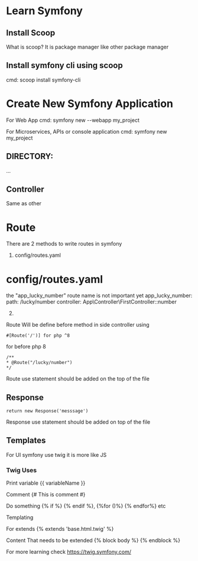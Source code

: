 # Learn Symfony

## Install Scoop 
What is scoop? It is package manager like other package manager 


## Install symfony cli using scoop
cmd: scoop install symfony-cli


# Create New Symfony Application
For Web App
cmd: symfony new --webapp my_project 

For Microservices, APIs or console application
cmd: symfony new my_project 


## DIRECTORY:
 

...


## Controller
 
Same as other


# Route

There are 2 methods to write routes in symfony

1. config/routes.yaml


# config/routes.yaml

the "app_lucky_number" route name is not important yet
app_lucky_number:
    path: /lucky/number
    controller: App\Controller\FirstController::number


2. 
Route Will be define before method in side controller using 

    #[Route('/')] for php ^8

for before php 8

    /**
    * @Route("/lucky/number")
    */	

Route use statement should be added on the top of the file



## Response

    return new Response('messsage')

Response use statement should be added on top of the file 

## Templates

For UI symfony use twig it is more like JS

### Twig Uses 

Print variable 
    {{ variableName }}

Comment
    {# This is comment #}

Do something 
    {% if %} {% endif %}, {%for ()%} {% endfor%} etc

Templating

For extends
    {% extends 'base.html.twig' %}

Content That needs to be extended
    {% block body %} {% endblock %}
    
For more learning check https://twig.symfony.com/


